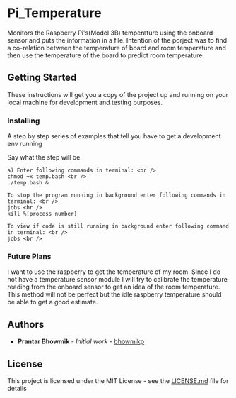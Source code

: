 # Pi_Temperature
Monitors the Raspberry Pi's(Model 3B) temperature using the onboard sensor and puts the information in a file. Intention of the porject was to find a co-relation between the temperature of board and room temperature and then use the temperature of the board to predict room temperature.

## Getting Started

These instructions will get you a copy of the project up and running on your local machine for development and testing purposes. 


### Installing

A step by step series of examples that tell you have to get a development env running

Say what the step will be

```
a) Enter following commands in terminal: <br />
chmod +x temp.bash <br />
./temp.bash &

To stop the program running in background enter following commands in terminal: <br />
jobs <br />
kill %[process number]

To view if code is still running in background enter following command in terminal: <br />
jobs <br />
```

### Future Plans
I want to use the raspberry to get the temperature of my room. Since I do not have a temperature sensor module I will try to calibrate the temperature reading from the onboard sensor to get an idea of the room temperature. This method will not be perfect but the idle raspberry temperature should be able to get a good estimate.

## Authors

* **Prantar Bhowmik** - *Initial work* - [bhowmikp](https://github.com/bhowmikp)

## License

This project is licensed under the MIT License - see the [LICENSE.md](LICENSE) file for details

